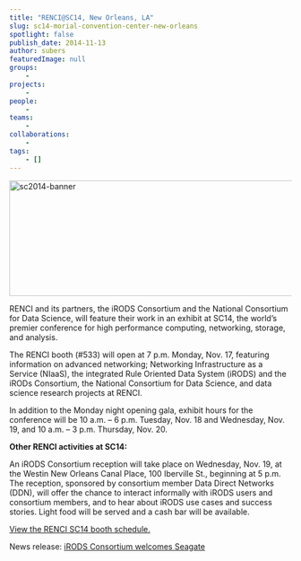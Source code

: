 ```yaml
---
title: "RENCI@SC14, New Orleans, LA"
slug: sc14-morial-convention-center-new-orleans
spotlight: false
publish_date: 2014-11-13
author: subers
featuredImage: null
groups:
    - 
projects:
    - 
people:
    - 
teams: 
    - 
collaborations:
    - 
tags:
    - []
---
```

<img class="alignleft size-news-large wp-image-13845" src="http://renci.org/wp-content/uploads/2014/11/sc2014-banner-640x206.png" alt="sc2014-banner" width="640" height="206" />

RENCI and its partners, the iRODS Consortium and the National Consortium for Data Science, will feature their work in an exhibit at SC14, the world’s premier conference for high performance computing, networking, storage, and analysis.

<!--more-->

The RENCI booth (#533) will open at 7 p.m. Monday, Nov. 17, featuring information on advanced networking; Networking Infrastructure as a Service (NIaaS), the integrated Rule Oriented Data System (iRODS) and the iRODs Consortium, the National Consortium for Data Science, and data science research projects at RENCI.

In addition to the Monday night opening gala, exhibit hours for the conference will be 10 a.m. – 6 p.m. Tuesday, Nov. 18 and Wednesday, Nov. 19, and 10 a.m. – 3 p.m. Thursday, Nov. 20.

<strong>Other RENCI activities at SC14:</strong>

An iRODS Consortium reception will take place on Wednesday, Nov. 19, at the Westin New Orleans Canal Place, 100 Iberville St., beginning at 5 p.m. The reception, sponsored by consortium member Data Direct Networks (DDN), will offer the chance to interact informally with iRODS users and consortium members, and to hear about iRODS use cases and success stories. Light food will be served and a cash bar will be available.

<a href="http://renci.org/sc2014-booth-schedule/" target="_blank">View the RENCI SC14 booth schedule.</a>

News release: <a href="http://renci.org/news/irods-consortium-new-member-seagate/" target="_blank">iRODS Consortium welcomes Seagate</a>
